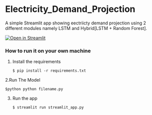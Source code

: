# Electricity_Demand_Projection
A simple Streamlit app showing eectriicty demand projection using 2 different modules namely LSTM and Hybrid[LSTM + Random Forest].

[![Open in Streamlit](https://static.streamlit.io/badges/streamlit_badge_black_white.svg)](https://gdp-dashboard-template.streamlit.app/)

### How to run it on your own machine

1. Install the requirements

   ```
   $ pip install -r requirements.txt
   ```
2.Run The Model

  ```
  $python python filename.py
  ```
3. Run the app

   ```
   $ streamlit run streamlit_app.py
   ```
